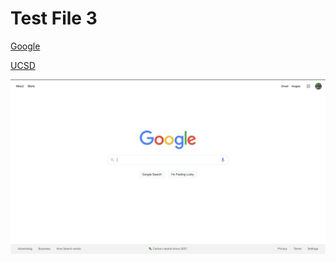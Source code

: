# Test File 3

[Google](https://google.com)

[UCSD](https://www.ucsd.edu)

![Google Image](Google%20Img.png)